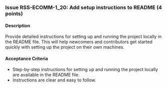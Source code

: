 ### Issue RSS-ECOMM-1_20: Add setup instructions to README (4 points)

#### Description

Provide detailed instructions for setting up and running the project locally in the README file. This will help newcomers and contributors get started quickly with setting up the project on their own machines.

#### Acceptance Criteria

- Step-by-step instructions for setting up and running the project locally are available in the README file.
- Instructions are clear and easy to follow.
